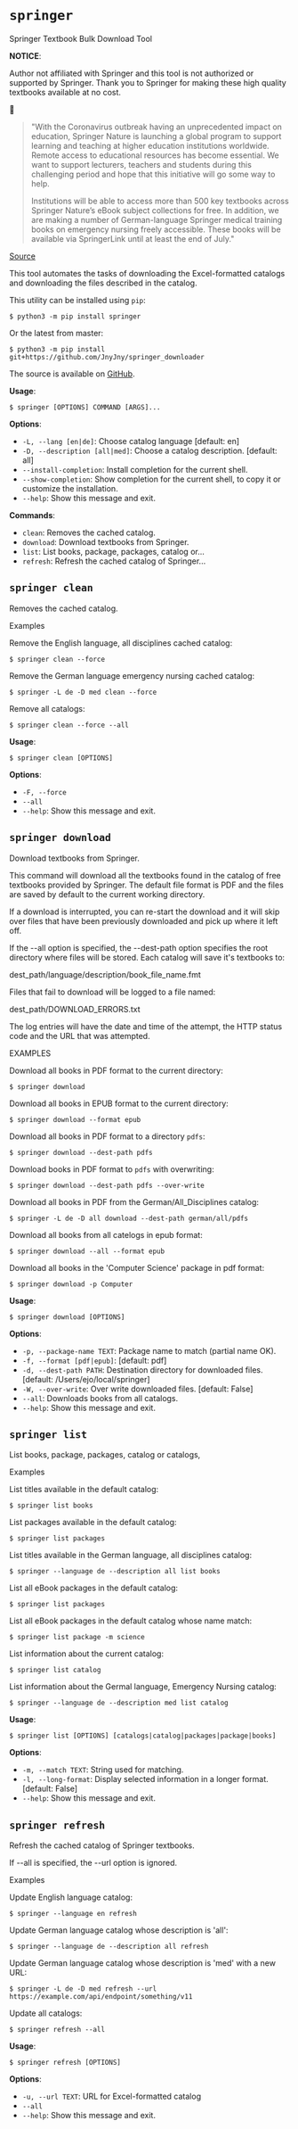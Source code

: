 # `springer`

Springer Textbook Bulk Download Tool

**NOTICE**:

Author not affiliated with Springer and this tool is not authorized
or supported by Springer. Thank you to Springer for making these
high quality textbooks available at no cost. 


>"With the Coronavirus outbreak having an unprecedented impact on
>education, Springer Nature is launching a global program to support
>learning and teaching at higher education institutions
>worldwide. Remote access to educational resources has become
>essential. We want to support lecturers, teachers and students
>during this challenging period and hope that this initiative will go
>some way to help.
>
>Institutions will be able to access more than 500 key textbooks
>across Springer Nature’s eBook subject collections for free. In
>addition, we are making a number of German-language Springer medical
>training books on emergency nursing freely accessible.  These books
>will be available via SpringerLink until at least the end of July."

[Source](https://www.springernature.com/gp/librarians/news-events/all-news-articles/industry-news-initiatives/free-access-to-textbooks-for-institutions-affected-by-coronaviru/17855960)

This tool automates the tasks of downloading the Excel-formatted
catalogs and downloading the files described in the catalog.

This utility can be installed using `pip`:

`$ python3 -m pip install springer`

Or the latest from master:

`$ python3 -m pip install git+https://github.com/JnyJny/springer_downloader`

The source is available on [GitHub](https://github.com/JnyJny/springer_downloader).

**Usage**:

```console
$ springer [OPTIONS] COMMAND [ARGS]...
```

**Options**:

* `-L, --lang [en|de]`: Choose catalog language  [default: en]
* `-D, --description [all|med]`: Choose a catalog description.  [default: all]
* `--install-completion`: Install completion for the current shell.
* `--show-completion`: Show completion for the current shell, to copy it or customize the installation.
* `--help`: Show this message and exit.

**Commands**:

* `clean`: Removes the cached catalog.
* `download`: Download textbooks from Springer.
* `list`: List books, package, packages, catalog or...
* `refresh`: Refresh the cached catalog of Springer...

## `springer clean`

Removes the cached catalog.

Examples

Remove the English language, all disciplines cached catalog:

`$ springer clean --force`

Remove the German language emergency nursing cached catalog:

`$ springer -L de -D med clean --force`

Remove all catalogs:

`$ springer clean --force --all`

**Usage**:

```console
$ springer clean [OPTIONS]
```

**Options**:

* `-F, --force`
* `--all`
* `--help`: Show this message and exit.

## `springer download`

Download textbooks from Springer.

This command will download all the textbooks found in the catalog
of free textbooks provided by Springer. The default file format 
is PDF and the files are saved by default to the current working
directory.

If a download is interrupted, you can re-start the download and it
will skip over files that have been previously downloaded and pick up
where it left off. 

If the --all option is specified, the --dest-path option specifies the
root directory where files will be stored. Each catalog will save 
it's textbooks to:

dest_path/language/description/book_file_name.fmt

Files that fail to download will be logged to a file named:

dest_path/DOWNLOAD_ERRORS.txt

The log entries will have the date and time of the attempt,
the HTTP status code and the URL that was attempted.


EXAMPLES

Download all books in PDF format to the current directory:

`$ springer download`

Download all books in EPUB format to the current directory:

`$ springer download --format epub`

Download all books in PDF format to a directory `pdfs`:

`$ springer download --dest-path pdfs`

Download books in PDF format to `pdfs` with overwriting:

`$ springer download --dest-path pdfs --over-write`

Download all books in PDF from the German/All_Disciplines catalog:

`$ springer -L de -D all download --dest-path german/all/pdfs`

Download all books from all catelogs in epub format:

`$ springer download --all --format epub`

Download all books in the 'Computer Science' package in pdf format:

`$ springer download -p Computer`

**Usage**:

```console
$ springer download [OPTIONS]
```

**Options**:

* `-p, --package-name TEXT`: Package name to match (partial name OK).
* `-f, --format [pdf|epub]`: [default: pdf]
* `-d, --dest-path PATH`: Destination directory for downloaded files.  [default: /Users/ejo/local/springer]
* `-W, --over-write`: Over write downloaded files.  [default: False]
* `--all`: Downloads books from all catalogs.
* `--help`: Show this message and exit.

## `springer list`

List books, package, packages, catalog or catalogs,

Examples

List titles available in the default catalog:

`$ springer list books`

List packages available in the default catalog:

`$ springer list packages`

List titles available in the German language, all disciplines catalog:

`$ springer --language de --description all list books`

List all eBook packages in the default catalog:

`$ springer list packages`

List all eBook packages in the default catalog whose name match:

`$ springer list package -m science`

List information about the current catalog:

`$ springer list catalog`

List information about the Germal language, Emergency Nursing catalog:

`$ springer --language de --description med list catalog`

**Usage**:

```console
$ springer list [OPTIONS] [catalogs|catalog|packages|package|books]
```

**Options**:

* `-m, --match TEXT`: String used for matching.
* `-l, --long-format`: Display selected information in a longer format.  [default: False]
* `--help`: Show this message and exit.

## `springer refresh`

Refresh the cached catalog of Springer textbooks.

If --all is specified, the --url option is ignored.

Examples

Update English language catalog:

`$ springer --language en refresh`

Update German language catalog whose description is 'all':

`$ springer --language de --description all refresh`

Update German language catalog whose description is 'med' with a new URL:

`$ springer -L de -D med refresh --url https://example.com/api/endpoint/something/v11`

Update all catalogs:

`$ springer refresh --all`

**Usage**:

```console
$ springer refresh [OPTIONS]
```

**Options**:

* `-u, --url TEXT`: URL for Excel-formatted catalog
* `--all`
* `--help`: Show this message and exit.
